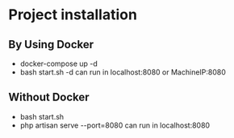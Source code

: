 # Project installation

## By Using Docker
- docker-compose up -d
- bash start.sh -d
can run in localhost:8080 or MachineIP:8080

## Without Docker
- bash start.sh
- php artisan serve --port=8080
can run in localhost:8080
